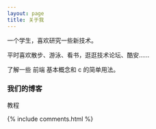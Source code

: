 ```yaml
---
layout: page
title: 关于我 
---
```


一个学生，喜欢研究一些新技术。
<p>
平时喜欢散步、游泳、看书，逛逛技术论坛、酷安......
<p>
了解一些 前端 基本概念和 c 的简单用法。

<p>

<h3> 我们的博客 </h3>  

<p>


<p>

教程

<p>



<p> 



<p> 

<p> 

<p> 


{% include comments.html %}

